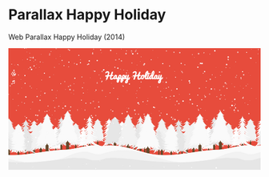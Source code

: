 Parallax Happy Holiday
======================
Web Parallax Happy Holiday (2014)

![](https://raw.githubusercontent.com/aai210/Parallax-Happy-Holiday/master/image.png)
